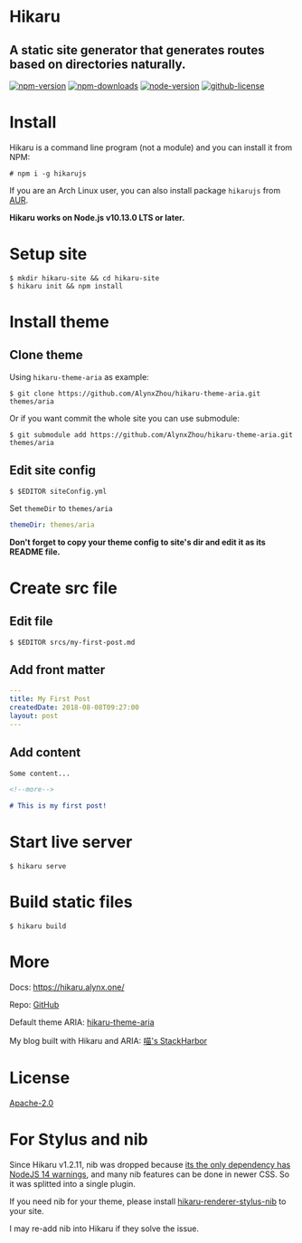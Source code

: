 Hikaru
======

A static site generator that generates routes based on directories naturally.
-----------------------------------------------------------------------------

[![npm-version](https://img.shields.io/npm/v/hikarujs?style=for-the-badge)](https://www.npmjs.com/package/hikarujs)
[![npm-downloads](https://img.shields.io/npm/dt/hikarujs?style=for-the-badge)](https://www.npmjs.com/package/hikarujs)
[![node-version](https://img.shields.io/node/v/hikarujs?style=for-the-badge)](https://www.npmjs.com/package/hikarujs)
[![github-license](https://img.shields.io/github/license/AlynxZhou/hikaru?style=for-the-badge)](https://github.com/AlynxZhou/hikaru/blob/master/LICENSE)

# Install

Hikaru is a command line program (not a module) and you can install it from NPM:

```
# npm i -g hikarujs
```

If you are an Arch Linux user, you can also install package `hikarujs` from [AUR](https://aur.archlinux.org/packages/hikarujs/).

**Hikaru works on Node.js v10.13.0 LTS or later.**

# Setup site

```
$ mkdir hikaru-site && cd hikaru-site
$ hikaru init && npm install
```

# Install theme

## Clone theme

Using `hikaru-theme-aria` as example:

```
$ git clone https://github.com/AlynxZhou/hikaru-theme-aria.git themes/aria
```

Or if you want commit the whole site you can use submodule:

```
$ git submodule add https://github.com/AlynxZhou/hikaru-theme-aria.git themes/aria
```

## Edit site config

```
$ $EDITOR siteConfig.yml
```

Set `themeDir` to `themes/aria`

```yaml
themeDir: themes/aria
```

**Don't forget to copy your theme config to site's dir and edit it as its README file.**

# Create src file

## Edit file

```
$ $EDITOR srcs/my-first-post.md
```

## Add front matter

```yaml
---
title: My First Post
createdDate: 2018-08-08T09:27:00
layout: post
---
```

## Add content

```markdown
Some content...

<!--more-->

# This is my first post!
```

# Start live server

```
$ hikaru serve
```

# Build static files

```
$ hikaru build
```

# More

Docs: <https://hikaru.alynx.one/>

Repo: [GitHub](https://github.com/AlynxZhou/hikaru/)

Default theme ARIA: [hikaru-theme-aria](https://github.com/AlynxZhou/hikaru-theme-aria/)

My blog built with Hikaru and ARIA: [喵's StackHarbor](https://sh.alynx.one/)

# License

[Apache-2.0](LICENSE)

# For Stylus and nib

Since Hikaru v1.2.11, nib was dropped because [its the only dependency has NodeJS 14 warnings](https://github.com/stylus/nib/issues/347), and many nib features can be done in newer CSS. So it was splitted into a single plugin.

If you need nib for your theme, please install [hikaru-renderer-stylus-nib](https://github.com/AlynxZhou/hikaru-renderer-stylus-nib/) to your site.

I may re-add nib into Hikaru if they solve the issue.
